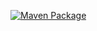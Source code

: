 [![Maven Package](https://github.com/Enemy-Horizon/Doomsday-1.0.0/actions/workflows/maven-publish.yml/badge.svg)](https://github.com/Enemy-Horizon/Doomsday-1.0.0/actions/workflows/maven-publish.yml)
